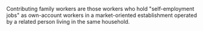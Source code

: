 Contributing family workers are those workers who hold "self-employment jobs" as own-account workers in a market-oriented establishment operated by a related person living in the same household.